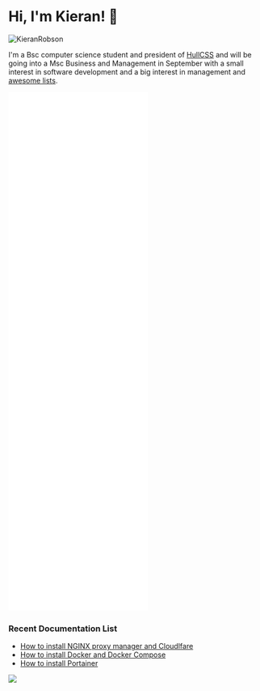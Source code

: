 # Hi, I'm Kieran! 👋  
<p> 
    <img src="https://komarev.com/ghpvc/?username=KieranRobson" alt="KieranRobson"/>       
</p> 


I'm a Bsc computer science student and president of [HullCSS](https://hullcss.org) and will be going into a Msc Business and Management in September with a small interest in software development and a big interest in management and [awesome lists](https://github.com/sindresorhus/awesome).

![Metrics](/github-metrics.svg)

### Recent Documentation List
<!-- BLOG-POST-LIST:START -->
- [How to install NGINX proxy manager and Cloudlfare](https://docs.kieranrobson.com//posts/how-to-setup-nginx-proxy-manager-and-cloudflare/)
- [How to install Docker and Docker Compose](https://docs.kieranrobson.com//posts/how-to-install-docker/)
- [How to install Portainer](https://docs.kieranrobson.com//posts/how-to-install-portainer/)
<!-- BLOG-POST-LIST:END -->

![](https://github.com/KieranRobson/KieranRobson/raw/output/github-contribution-grid-snake.svg)
